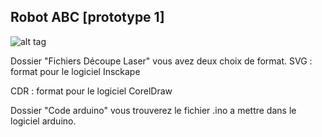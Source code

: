 ## Robot ABC [prototype 1]

![alt tag](https://framagit.org/RobotsLibres/images/raw/master/002.jpg)

Dossier "Fichiers Découpe Laser" vous avez deux choix de format.
SVG : format pour le logiciel Insckape

CDR : format pour le logiciel CorelDraw

Dossier "Code arduino" vous trouverez le fichier .ino a mettre dans le logiciel arduino.